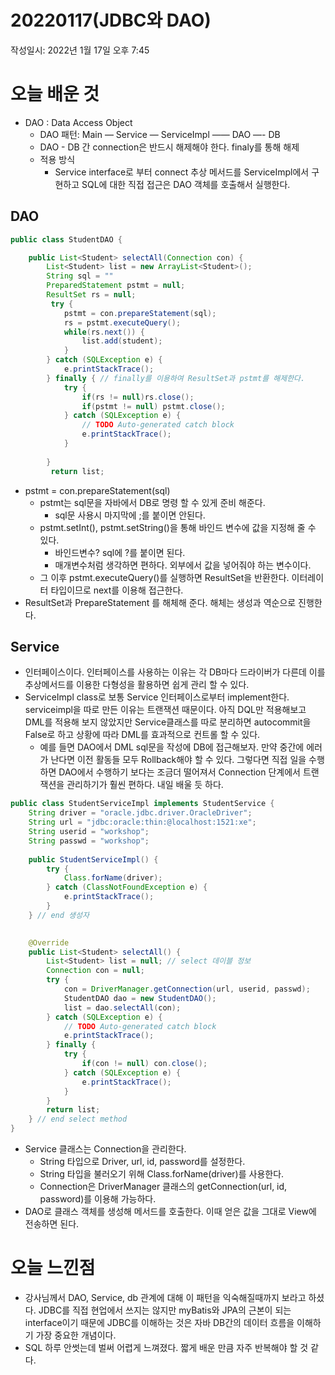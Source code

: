 # 20220117(JDBC와 DAO)

작성일시: 2022년 1월 17일 오후 7:45

# 오늘 배운 것

- DAO : Data Access Object
    - DAO 패턴: Main — Service — ServiceImpl —— DAO —- DB
    - DAO - DB 간 connection은 반드시 해제해야 한다. finaly를 통해 해제
    - 적용 방식
        - Service interface로 부터 connect 추상 메서드를 ServiceImpl에서 구현하고 SQL에 대한 직접 접근은 DAO 객체를 호출해서 실행한다.

## DAO

```java
public class StudentDAO {

	public List<Student> selectAll(Connection con) {
		List<Student> list = new ArrayList<Student>();
		String sql = ""
		PreparedStatement pstmt = null;
		ResultSet rs = null;
		 try {
			pstmt = con.prepareStatement(sql);
			rs = pstmt.executeQuery();
			while(rs.next()) {
				list.add(student);
			}
		} catch (SQLException e) {
			e.printStackTrace();
		} finally { // finally를 이용하여 ResultSet과 pstmt를 해제한다.
			try {
				if(rs != null)rs.close();
				if(pstmt != null) pstmt.close();
			} catch (SQLException e) {
				// TODO Auto-generated catch block
				e.printStackTrace();
			}
			
		}
		 return list;
```

- pstmt = con.prepareStatement(sql)
    - pstmt는 sql문을 자바에서 DB로 명령 할 수 있게 준비 해준다.
        - sql문 사용시 마지막에 ;를 붙이면 안된다.
    - pstmt.setInt(), pstmt.setString()을 통해 바인드 변수에 값을 지정해 줄 수 있다.
        - 바인드변수? sql에 ?를 붙이면 된다.
        - 매개변수처럼 생각하면 편하다. 외부에서 값을 넣어줘야 하는 변수이다.
    - 그 이후 pstmt.executeQuery()를 실행하면 ResultSet을 반환한다. 이터레이터 타입이므로  next를 이용해 접근한다.
- ResultSet과 PrepareStatement 를 해체해 준다. 해체는 생성과 역순으로 진행한다.

## Service

- 인터페이스이다. 인터페이스를 사용하는 이유는 각 DB마다 드라이버가 다른데 이를 추상메서드를 이용한 다형성을 활용하면 쉽게 관리 할 수 있다.
- ServiceImpl class로 보통 Service 인터페이스로부터 implement한다. serviceimpl을 따로 만든 이유는 트랜잭션 때문이다. 아직 DQL만 적용해보고 DML를 적용해 보지 않았지만 Service클래스를 따로 분리하면 autocommit을 False로 하고 상황에 따라 DML를 효과적으로 컨트롤 할 수 있다.
    - 예를 들면 DAO에서 DML sql문을 작성에 DB에 접근해보자. 만약 중간에 에러가 난다면 이전 활동들 모두 Rollback해야 할 수 있다. 그렇다면 직접 일을 수행하면 DAO에서 수행하기 보다는 조금더 떨어져서 Connection 단계에서 트랜잭션을 관리하기가 훨씬 편하다. 내일 배울 듯 하다.

```java
public class StudentServiceImpl implements StudentService {
	String driver = "oracle.jdbc.driver.OracleDriver";
	String url = "jdbc:oracle:thin:@localhost:1521:xe";
	String userid = "workshop";
	String passwd = "workshop";
	
	public StudentServiceImpl() {
		try {
			Class.forName(driver);
		} catch (ClassNotFoundException e) {
			e.printStackTrace();
		}
	} // end 생성자

	
	@Override
	public List<Student> selectAll() {
		List<Student> list = null; // select 데이블 정보
		Connection con = null;
		try {
			con = DriverManager.getConnection(url, userid, passwd);
			StudentDAO dao = new StudentDAO();
			list = dao.selectAll(con);
		} catch (SQLException e) {
			// TODO Auto-generated catch block
			e.printStackTrace();
		} finally {
			try {
				if(con != null) con.close();
			} catch (SQLException e) {
				e.printStackTrace();
			}
		}
		return list;
	} // end select method
}
```

- Service 클래스는 Connection을 관리한다.
    - String 타입으로 Driver, url, id, password를 설정한다.
    - String 타입을 불러오기 위해 Class.forName(driver)를 사용한다.
    - Connection은 DriverManager 클래스의 getConnection(url, id, password)를 이용해 가능하다.
- DAO로 클래스 객체를 생성해 메서드를 호출한다. 이때 얻은 값을 그대로 View에 전송하면 된다.

# 오늘 느낀점

- 강사님께서 DAO, Service, db 관계에 대해 이 패턴을 익숙해질때까지 보라고 하셨다. JDBC를 직접 현업에서 쓰지는 않지만 myBatis와 JPA의 근본이 되는 interface이기 때문에 JDBC를 이해하는 것은 자바 DB간의 데이터 흐름을 이해하기 가장 중요한 개념이다.
- SQL 하루 안썻는데 벌써 어렵게 느껴졌다. 짧게 배운 만큼 자주 반복해야 할 것 같다.
